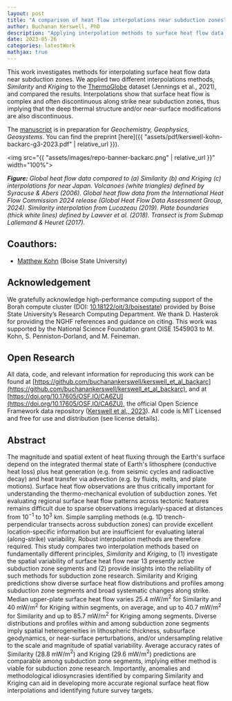 ```yaml
---
layout: post
title: "A comparison of heat flow interpolations near subduction zones"
author: Buchanan Kerswell, PhD
description: "Applying interpolation methods to surface heat flow data near subduction zones"
date: 2023-05-26
categories: latestWork
mathjax: true
---
```


This work investigates methods for interpolating surface heat flow data near subduction zones. We applied two different interpolations methods, *Similarity* and *Kriging* to the [ThermoGlobe](http://heatflow.org) dataset (Jennings et al., 2021), and compared the results. Interpolations show that surface heat flow is complex and often discontinuous along strike near subduction zones, thus implying that the deep thermal structure and/or near-surface modifications are also discontinuous.

The [manuscript](https://buchanankerswell.com/assets/dissertation/dissertation-ebook.html#chpt3) is in preparation for *Geochemistry, Geophysics, Geosystems*. You can find the preprint [here]({{ "assets/pdf/kerswell-kohn-backarc-g3-2023.pdf" | relative_url }}).

<img src="{{ "assets/images/repo-banner-backarc.png" | relative_url }}" width="100%">

***Figure:*** *Global heat flow data compared to (a) Similarity (b) and Kriging (c) interpolations for near Japan. Volcanoes (white triangles) defined by Syracuse & Abers (2006). Global heat flow data from the International Heat Flow Commission 2024 release (Global Heat Flow Data Assessment Group, 2024). Similarity interpolation from Lucazeau (2019). Plate boundaries (thick white lines) defined by Lawver et al. (2018). Transect is from Submap Lallemand & Heuret (2017).*

## Coauthors:
 - [Matthew Kohn](https://scholar.google.com/citations?user=xSyB1KQAAAAJ&hl=en) (Boise State University)

## Acknowledgement
We gratefully acknowledge high-performance computing support of the Borah compute cluster (DOI: [10.18122/oit/3/boisestate](10.18122/oit/3/boisestate)) provided by Boise State University’s Research Computing Department. We thank D. Hasterok for providing the NGHF references and guidance on citing. This work was supported by the National Science Foundation grant OISE 1545903 to M. Kohn, S. Penniston-Dorland, and M. Feineman.

## Open Research
All data, code, and relevant information for reproducing this work can be found at [https://github.com/buchanankerswell/kerswell_et_al_backarc](https://github.com/buchanankerswell/kerswell_et_al_backarc), and at [https://doi.org/10.17605/OSF.IO/CA6ZU](https://doi.org/10.17605/OSF.IO/CA6ZU), the official Open Science Framework data repository ([Kerswell et al., 2023](https://doi.org/10.17605/OSF.IO/CA6ZU)). All code is MIT Licensed and free for use and distribution (see license details).

## Abstract
The magnitude and spatial extent of heat fluxing through the Earth's surface depend on the integrated thermal state of Earth's lithosphere (conductive heat loss) plus heat generation (e.g. from seismic cycles and radioactive decay) and heat transfer via advection (e.g. by fluids, melts, and plate motions). Surface heat flow observations are thus critically important for understanding the thermo-mechanical evolution of subduction zones. Yet evaluating regional surface heat flow patterns across tectonic features remains difficult due to sparse observations irregularly-spaced at distances from 10$^{-1}$ to 10$^3$ km. Simple sampling methods (e.g. 1D trench-perpendicular transects across subduction zones) can provide excellent location-specific information but are insufficient for evaluating lateral (along-strike) variability. Robust interpolation methods are therefore required. This study compares two interpolation methods based on fundamentally different principles, *Similarity* and *Kriging*, to (1) investigate the spatial variability of surface heat flow near 13 presently active subduction zone segments and (2) provide insights into the reliability of such methods for subduction zone research. Similarity and Kriging predictions show diverse surface heat flow distributions and profiles among subduction zone segments and broad systematic changes along strike. Median upper-plate surface heat flow varies 25.4 mW/m$^2$ for Similarity and 40 mW/m$^2$ for Kriging within segments, on average, and up to 40.7 mW/m$^2$ for Similarity and up to 85.7 mW/m$^2$ for Kriging among segments. Diverse distributions and profiles within and among subduction zone segments imply spatial heterogeneities in lithospheric thickness, subsurface geodynamics, or near-surface perturbations, and/or undersampling relative to the scale and magnitude of spatial variability. Average accuracy rates of Similarity (28.8 mW/m$^2$) and Kriging (29.6 mW/m$^2$) predictions are comparable among subduction zone segments, implying either method is viable for subduction zone research. Importantly, anomalies and methodological idiosyncrasies identified by comparing Similarity and Kriging can aid in developing more accurate regional surface heat flow interpolations and identifying future survey targets.
